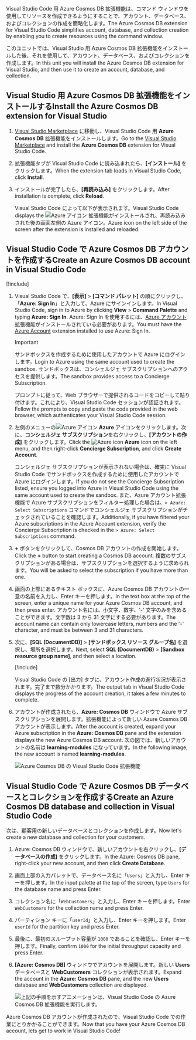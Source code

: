 <span data-ttu-id="cfd7a-101">Visual Studio Code 用 Azure Cosmos DB 拡張機能は、コマンド ウィンドウを使用してリソースを作成できるようにすることで、アカウント、データベース、およびコレクションの作成を簡略化します。</span><span class="sxs-lookup"><span data-stu-id="cfd7a-101">The Azure Cosmos DB extension for Visual Studio Code simplifies account, database, and collection creation by enabling you to create resources using the command window.</span></span>

<span data-ttu-id="cfd7a-102">このユニットでは、Visual Studio 用 Azure Cosmos DB 拡張機能をインストールした後、それを使用して、アカウント、データベース、およびコレクションを作成します。</span><span class="sxs-lookup"><span data-stu-id="cfd7a-102">In this unit you will install the Azure Cosmos DB extension for Visual Studio, and then use it to create an account, database, and collection.</span></span>

## <a name="install-the-azure-cosmos-db-extension-for-visual-studio"></a><span data-ttu-id="cfd7a-103">Visual Studio 用 Azure Cosmos DB 拡張機能をインストールする</span><span class="sxs-lookup"><span data-stu-id="cfd7a-103">Install the Azure Cosmos DB extension for Visual Studio</span></span>

1. <span data-ttu-id="cfd7a-104">[Visual Studio Marketplace](https://marketplace.visualstudio.com/items?itemName=ms-azuretools.vscode-cosmosdb) に移動し、Visual Studio Code 用 **Azure Cosmos DB** 拡張機能をインストールします。</span><span class="sxs-lookup"><span data-stu-id="cfd7a-104">Go to the [Visual Studio Marketplace](https://marketplace.visualstudio.com/items?itemName=ms-azuretools.vscode-cosmosdb) and install the **Azure Cosmos DB** extension for Visual Studio Code.</span></span>

1. <span data-ttu-id="cfd7a-105">拡張機能タブが Visual Studio Code に読み込まれたら、**[インストール]** をクリックします。</span><span class="sxs-lookup"><span data-stu-id="cfd7a-105">When the extension tab loads in Visual Studio Code, click **Install**.</span></span>

1. <span data-ttu-id="cfd7a-106">インストールが完了したら、**[再読み込み]** をクリックします。</span><span class="sxs-lookup"><span data-stu-id="cfd7a-106">After installation is complete, click **Reload**.</span></span>

    <span data-ttu-id="cfd7a-107">Visual Studio Code によって以下が表示されます。</span><span class="sxs-lookup"><span data-stu-id="cfd7a-107">Visual Studio Code displays the</span></span> ![Azure アイコン](../media/2-setup/visual-studio-code-explorer-icon.png) <span data-ttu-id="cfd7a-109">拡張機能がインストールされ、再読み込みされた後の画面左側の Azure アイコン。</span><span class="sxs-lookup"><span data-stu-id="cfd7a-109">Azure icon on the left side of the screen after the extension is installed and reloaded.</span></span>

## <a name="create-an-azure-cosmos-db-account-in-visual-studio-code"></a><span data-ttu-id="cfd7a-110">Visual Studio Code で Azure Cosmos DB アカウントを作成する</span><span class="sxs-lookup"><span data-stu-id="cfd7a-110">Create an Azure Cosmos DB account in Visual Studio Code</span></span>

[!include[](../../../includes/azure-sandbox-activate.md)]

1. <span data-ttu-id="cfd7a-111">Visual Studio Code で、**[表示]** > **[コマンド パレット]** の順にクリックし、「**Azure: Sign In**」と入力して、Azure にサインインします。</span><span class="sxs-lookup"><span data-stu-id="cfd7a-111">In Visual Studio Code, sign in to Azure by clicking **View** > **Command Palette** and typing **Azure: Sign In**.</span></span> <span data-ttu-id="cfd7a-112">Azure: Sign In を使用するには、[Azure アカウント](https://marketplace.visualstudio.com/items?itemName=ms-vscode.azure-account)拡張機能がインストールされている必要があります。</span><span class="sxs-lookup"><span data-stu-id="cfd7a-112">You must have the [Azure Account](https://marketplace.visualstudio.com/items?itemName=ms-vscode.azure-account) extension installed to use Azure: Sign In.</span></span>

    > [!IMPORTANT]
    > <span data-ttu-id="cfd7a-113">サンドボックスを作成するために使用したアカウントで Azure にログインします。</span><span class="sxs-lookup"><span data-stu-id="cfd7a-113">Login to Azure using the same account used to create the sandbox.</span></span> <span data-ttu-id="cfd7a-114">サンドボックスは、コンシェルジェ サブスクリプションへのアクセスを提供します。</span><span class="sxs-lookup"><span data-stu-id="cfd7a-114">The sandbox provides access to a Concierge Subscription.</span></span>

    <span data-ttu-id="cfd7a-115">プロンプトに従って、Web ブラウザーで提供されるコードをコピーして貼り付けます。これにより、Visual Studio Code セッションが認証されます。</span><span class="sxs-lookup"><span data-stu-id="cfd7a-115">Follow the prompts to copy and paste the code provided in the web browser, which authenticates your Visual Studio Code session.</span></span>

1. <span data-ttu-id="cfd7a-116">左側のメニューの![Azure アイコン](../media/2-setup/visual-studio-code-explorer-icon.png) **Azure** アイコンをクリックします。次に、**コンシェルジェ サブスクリプション**を右クリックし、**[アカウントの作成]** をクリックします。</span><span class="sxs-lookup"><span data-stu-id="cfd7a-116">Click the ![Azure icon](../media/2-setup/visual-studio-code-explorer-icon.png) **Azure** icon on the left menu, and then right-click **Concierge Subscription**, and click **Create Account**.</span></span>

    <span data-ttu-id="cfd7a-117">コンシェルジェ サブスクリプションが表示されない場合は、確実に Visual Studio Code でサンドボックスを作成するために使用したアカウントで Azure にログインします。</span><span class="sxs-lookup"><span data-stu-id="cfd7a-117">If you do not see the Concierge Subscription listed, ensure you logged into Azure in Visual Studio Code using the same account used to create the sandbox.</span></span> <span data-ttu-id="cfd7a-118">また、Azure アカウント拡張機能で Azure サブスクリプションをフィルター処理した場合は、`> Azure: Select Subscriptions` コマンドでコンシェルジェ サブスクリプションがチェックされていることを確認します。</span><span class="sxs-lookup"><span data-stu-id="cfd7a-118">Additionally, if you have filtered your Azure subscriptions in the Azure Account extension, verify the Concierge Subscription is checked in the `> Azure: Select Subscriptions` command.</span></span>

1. <span data-ttu-id="cfd7a-119">__+__ ボタンをクリックして、Cosmos DB アカウントの作成を開始します。</span><span class="sxs-lookup"><span data-stu-id="cfd7a-119">Click the __+__ button to start creating a Cosmos DB account.</span></span> <span data-ttu-id="cfd7a-120">複数のサブスクリプションがある場合は、サブスクリプションを選択するように求められます。</span><span class="sxs-lookup"><span data-stu-id="cfd7a-120">You will be asked to select the subscription if you have more than one.</span></span>

1. <span data-ttu-id="cfd7a-121">画面の上部にあるテキスト ボックスに、Azure Cosmos DB アカウントの一意の名前を入力し、Enter キーを押します。</span><span class="sxs-lookup"><span data-stu-id="cfd7a-121">In the text box at the top of the screen, enter a unique name for your Azure Cosmos DB account, and then press enter.</span></span> <span data-ttu-id="cfd7a-122">アカウント名には、小文字、数字、'-' 文字のみを含めることができます。文字数は 3 から 31 文字にする必要があります。</span><span class="sxs-lookup"><span data-stu-id="cfd7a-122">The account name can contain only lowercase letters, numbers and the '-' character, and must be between 3 and 31 characters.</span></span>

1. <span data-ttu-id="cfd7a-123">次に、**[SQL (DocumentDB)]** > **<rgn>[サンドボックス リソース グループ名]</rgn>** を選択し、場所を選択します。</span><span class="sxs-lookup"><span data-stu-id="cfd7a-123">Next, select **SQL (DocumentDB)** > **<rgn>[Sandbox resource group name]</rgn>**, and then select a location.</span></span>

    [!include[](../../../includes/azure-sandbox-regions-first-mention-note-friendly.md)]

    <span data-ttu-id="cfd7a-124">Visual Studio Code の [出力] タブに、アカウント作成の進行状況が表示されます。完了まで数分かかります。</span><span class="sxs-lookup"><span data-stu-id="cfd7a-124">The output tab in Visual Studio Code displays the progress of the account creation, it takes a few minutes to complete.</span></span>

1. <span data-ttu-id="cfd7a-125">アカウントが作成されたら、**Azure: Cosmos DB** ウィンドウで Azure サブスクリプションを展開します。拡張機能によって新しい Azure Cosmos DB アカウントが表示します。</span><span class="sxs-lookup"><span data-stu-id="cfd7a-125">After the account is created, expand your Azure subscription in the **Azure: Cosmos DB** pane and the extension displays the new Azure Cosmos DB account.</span></span> <span data-ttu-id="cfd7a-126">次の図では、新しいアカウントの名前は **learning-modules** になっています。</span><span class="sxs-lookup"><span data-stu-id="cfd7a-126">In the following image, the new account is named **learning-modules**.</span></span>

    ![Azure Cosmos DB の Visual Studio Code 拡張機能](../media/2-setup/azure-cosmos-db-vs-code-extension.png)

## <a name="create-an-azure-cosmos-db-database-and-collection-in-visual-studio-code"></a><span data-ttu-id="cfd7a-128">Visual Studio Code で Azure Cosmos DB データベースとコレクションを作成する</span><span class="sxs-lookup"><span data-stu-id="cfd7a-128">Create an Azure Cosmos DB database and collection in Visual Studio Code</span></span>

<span data-ttu-id="cfd7a-129">次は、顧客用の新しいデータベースとコレクションを作成します。</span><span class="sxs-lookup"><span data-stu-id="cfd7a-129">Now let's create a new database and collection for your customers.</span></span>

1. <span data-ttu-id="cfd7a-130">Azure: Cosmos DB ウィンドウで、新しいアカウントを右クリックし、**[データベースの作成]** をクリックします。</span><span class="sxs-lookup"><span data-stu-id="cfd7a-130">In the Azure: Cosmos DB pane, right-click your new account, and then click **Create Database**.</span></span>
1. <span data-ttu-id="cfd7a-131">画面上部の入力パレットで、データベース名に「`Users`」と入力し、Enter キーを押します。</span><span class="sxs-lookup"><span data-stu-id="cfd7a-131">In the input palette at the top of the screen, type `Users` for the database name and press Enter.</span></span>
1. <span data-ttu-id="cfd7a-132">コレクション名に「`WebCustomers`」と入力し、Enter キーを押します。</span><span class="sxs-lookup"><span data-stu-id="cfd7a-132">Enter `WebCustomers` for the collection name and press Enter.</span></span>
1. <span data-ttu-id="cfd7a-133">パーティション キーに「`userId`」と入力し、Enter キーを押します。</span><span class="sxs-lookup"><span data-stu-id="cfd7a-133">Enter `userId` for the partition key and press Enter.</span></span>
1. <span data-ttu-id="cfd7a-134">最後に、最初のスループット容量が `1000` であることを確認し、Enter キーを押します。</span><span class="sxs-lookup"><span data-stu-id="cfd7a-134">Finally, confirm `1000` for the initial throughput capacity and press Enter.</span></span>
1. <span data-ttu-id="cfd7a-135">**[Azure: Cosmos DB]** ウィンドウでアカウントを展開します。新しい **Users** データベースと **WebCustomers** コレクションが表示されます。</span><span class="sxs-lookup"><span data-stu-id="cfd7a-135">Expand the account in the **Azure: Cosmos DB** pane, and the new **Users** database and **WebCustomers** collection are displayed.</span></span>

    ![上記の手順を示すアニメーションは、Visual Studio Code の Azure Cosmos DB 拡張機能を実行します。](../media/2-setup/vs-code-azure-cosmos-db-extension.gif)

<span data-ttu-id="cfd7a-137">Azure Cosmos DB アカウントが作成されたので、Visual Studio Code での作業にとりかかることができます。</span><span class="sxs-lookup"><span data-stu-id="cfd7a-137">Now that you have your Azure Cosmos DB account, lets get to work in Visual Studio Code!</span></span>
